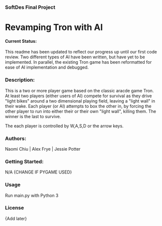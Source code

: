 ### SoftDes Final Project 

# Revamping Tron with AI

#### Current Status:
This readme has been updated to reflect our progress up until our first code review. Two different types of AI have been written, but have yet to be implemented. In parallel, the existing Tron game has been reformatted for ease of AI implementation and debugged.

### Description: 
This is a two or more player game based on the classic aracde game Tron. At least two players (either users of AI) compete for survival as they drive "light bikes" around a two dimensional playing field, leaving a "light wall" in their wake. Each player (or AI) attempts to box the other in, by forcing the other player to run into either their or their own "light wall", killing them. The winner is the last to survive. 

The each player is controlled by W,A,S,D or the arrow keys.

### Authors:
Naomi Chiu | Alex Frye | Jessie Potter

### Getting Started:
N/A
{CHANGE IF PYGAME USED}

### Usage
Run main.py with Python 3

### License
{Add later}
